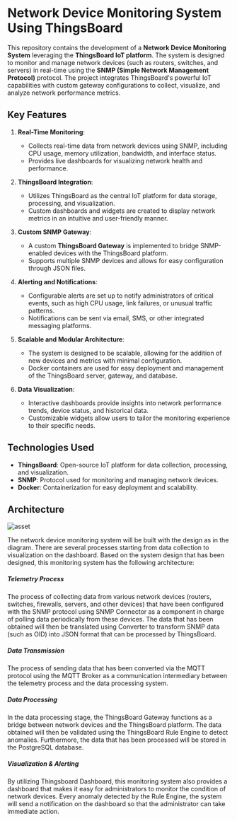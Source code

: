 # Network Device Monitoring System Using ThingsBoard

This repository contains the development of a **Network Device Monitoring System** leveraging the **ThingsBoard IoT platform**. The system is designed to monitor and manage network devices (such as routers, switches, and servers) in real-time using the **SNMP (Simple Network Management Protocol)** protocol. The project integrates ThingsBoard's powerful IoT capabilities with custom gateway configurations to collect, visualize, and analyze network performance metrics.

## Key Features

1. **Real-Time Monitoring**:

   - Collects real-time data from network devices using SNMP, including CPU usage, memory utilization, bandwidth, and interface status.
   - Provides live dashboards for visualizing network health and performance.

2. **ThingsBoard Integration**:

   - Utilizes ThingsBoard as the central IoT platform for data storage, processing, and visualization.
   - Custom dashboards and widgets are created to display network metrics in an intuitive and user-friendly manner.

3. **Custom SNMP Gateway**:

   - A custom **ThingsBoard Gateway** is implemented to bridge SNMP-enabled devices with the ThingsBoard platform.
   - Supports multiple SNMP devices and allows for easy configuration through JSON files.

4. **Alerting and Notifications**:

   - Configurable alerts are set up to notify administrators of critical events, such as high CPU usage, link failures, or unusual traffic patterns.
   - Notifications can be sent via email, SMS, or other integrated messaging platforms.

5. **Scalable and Modular Architecture**:

   - The system is designed to be scalable, allowing for the addition of new devices and metrics with minimal configuration.
   - Docker containers are used for easy deployment and management of the ThingsBoard server, gateway, and database.

6. **Data Visualization**:
   - Interactive dashboards provide insights into network performance trends, device status, and historical data.
   - Customizable widgets allow users to tailor the monitoring experience to their specific needs.

## Technologies Used

- **ThingsBoard**: Open-source IoT platform for data collection, processing, and visualization.
- **SNMP**: Protocol used for monitoring and managing network devices.
- **Docker**: Containerization for easy deployment and scalability.

## Architecture

   <img src="/docs/images/Diagram Proyek Akhir - Frame 1.jpg" alt="asset">

The network device monitoring system will be built with the design as in the diagram. There are several processes starting from data collection to visualization on the dashboard. Based on the system design that has been designed, this monitoring system has the following architecture:

##### Telemetry Process

The process of collecting data from various network devices (routers, switches, firewalls, servers, and other devices) that have been configured with the SNMP protocol using SNMP Connector as a component in charge of polling data periodically from these devices. The data that has been obtained will then be translated using Converter to transform SNMP data (such as OID) into JSON format that can be processed by ThingsBoard.

##### Data Transmission

The process of sending data that has been converted via the MQTT protocol using the MQTT Broker as a communication intermediary between the telemetry process and the data processing system.

##### Data Processing

In the data processing stage, the ThingsBoard Gateway functions as a bridge between network devices and the ThingsBoard platform. The data obtained will then be validated using the ThingsBoard Rule Engine to detect anomalies. Furthermore, the data that has been processed will be stored in the PostgreSQL database.

##### Visualization & Alerting

By utilizing Thingsboard Dashboard, this monitoring system also provides a dashboard that makes it easy for administrators to monitor the condition of network devices. Every anomaly detected by the Rule Engine, the system will send a notification on the dashboard so that the administrator can take immediate action.

